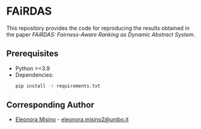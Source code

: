 # FAiRDAS

This repository provides the code for reproducing the results obtained in the paper *FAiRDAS: Fairness-Aware Ranking as Dynamic Abstract System*. 

## Prerequisites

* Python >=3.9 
* Dependencies:
  ```sh
  pip install -r requirements.txt
  ```

## Corresponding Author

* [Eleonora Misino](https://github.com/EleMisi) - eleonora.misino2@unibo.it